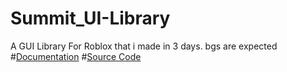 # Summit_UI-Library
A GUI Library For Roblox that i made in 3 days. bgs are expected
#[Documentation](main/Documentation.md)
#[Source Code](main/source.lua)
